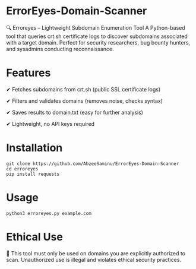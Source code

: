 # ErrorEyes-Domain-Scanner
🔍 Erroreyes – Lightweight Subdomain Enumeration Tool A Python-based tool that queries crt.sh certificate logs to discover subdomains associated with a target domain. Perfect for security researchers, bug bounty hunters, and sysadmins conducting reconnaissance.

# Features

✔ Fetches subdomains from crt.sh (public SSL certificate logs)

✔ Filters and validates domains (removes noise, checks syntax)

✔ Saves results to domain.txt (easy for further analysis)

✔ Lightweight, no API keys required

# Installation

```
git clone https://github.com/AbzeeSaminu/ErrorEyes-Domain-Scanner
cd erroreyes
pip install requests
```

# Usage

```
python3 erroreyes.py example.com
```

# Ethical Use

🚨 This tool must only be used on domains you are explicitly authorized to scan. Unauthorized use is illegal and violates ethical security practices.

